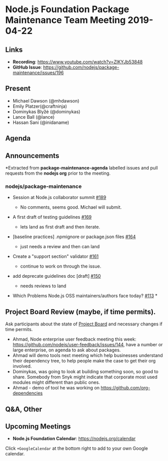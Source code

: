 # Node.js Foundation Package Maintenance Team Meeting 2019-04-22

## Links

* **Recording**: https://www.youtube.com/watch?v=ZIKYJb53848
* **GitHub Issue**: https://github.com/nodejs/package-maintenance/issues/196

## Present

* Michael Dawson (@mhdawson)
* Emily Platzer(@craftninja)
* Dominykas Blyžė (@dominykas)
* Lance Ball (@lance)
* Hassan Sani (@inidaname)

## Agenda

## Announcements
 
*Extracted from **package-maintenance-agenda** labelled issues and pull requests from the **nodejs org** prior to the meeting.

### nodejs/package-maintenance

* Session at Node.js collaborator summit [#189](https://github.com/nodejs/package-maintenance/issues/189)
  * No comments, seems good.  Michael will submit.

* A first draft of testing guidelines [#169](https://github.com/nodejs/package-maintenance/pull/169)
  * lets land as first draft and then iterate.

* \[baseline practices\] .npmignore or package.json files [#164](https://github.com/nodejs/package-maintenance/issues/164)
   * just needs a review and then can land

* Create a "support section" validator [#161](https://github.com/nodejs/package-maintenance/issues/161)
  * continue to work on through the issue.

* add deprecate guidelines doc \[draft\] [#150](https://github.com/nodejs/package-maintenance/pull/150)
  * needs reviews to land

* Which Problems Node.js OSS maintainers/authors face today? [#113](https://github.com/nodejs/package-maintenance/issues/113)
  * 

## Project Board Review (maybe, if time permits).

Ask participants about the state of [Project Board](https://github.com/nodejs/package-maintenance/projects/1) and necessary changes if time permits.

* Ahmad, Node enterprise user feedback meeting this week: 
  https://github.com/nodejs/user-feedback/issues/144, have a number or large enterprise, on 
  agenda to ask about packages.
* Ahmad will demo tools next meeting which help businesses understand
  their dependency tree, to help people make the case to get their org involved.
* Dominykas, was going to look at building something soon, so good to share. Somebody from
  Snyk might indicate that corporate most used modules might different than
  public ones.
* Ahmad - demo of tool he was working on https://github.com/org-dependencies

## Q&A, Other

## Upcoming Meetings

* **Node.js Foundation Calendar**: https://nodejs.org/calendar

Click `+GoogleCalendar` at the bottom right to add to your own Google calendar.


